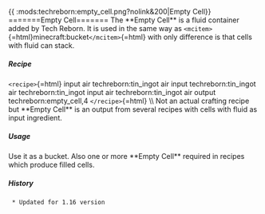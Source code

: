 {{ :mods:techreborn:empty_cell.png?nolink&200\|Empty Cell}} =======Empty
Cell======= The \*\*Empty Cell\*\* is a fluid container added by Tech
Reborn. It is used in the same way as
`<mcitem>`{=html}minecraft:bucket`</mcitem>`{=html} with only difference
is that cells with fluid can stack.

##### Recipe

`<recipe>`{=html} input air techreborn:tin_ingot air input
techreborn:tin_ingot air techreborn:tin_ingot input air
techreborn:tin_ingot air output techreborn:empty_cell,4
`</recipe>`{=html} \\\\ Not an actual crafting recipe but \*\*Empty
Cell\*\* is an output from several recipes with cells with fluid as
input ingredient.

##### Usage

Use it as a bucket. Also one or more \*\*Empty Cell\*\* required in
recipes which produce filled cells.

##### History

` * Updated for 1.16 version`
